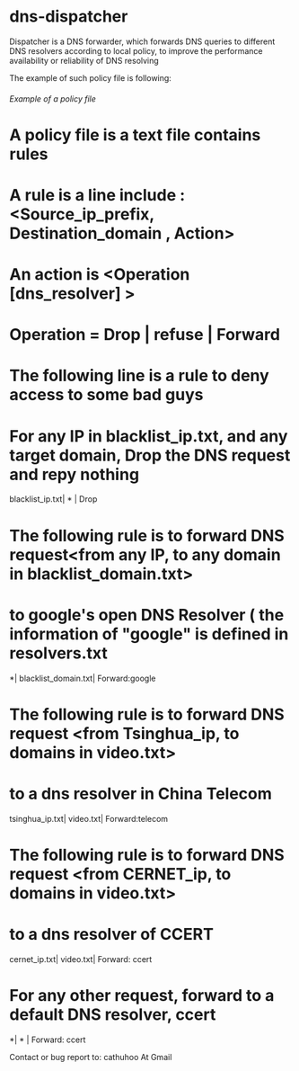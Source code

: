 dns-dispatcher
==============
Dispatcher is a DNS forwarder, which forwards DNS queries to different DNS resolvers 
according to local policy, to improve the performance availability or reliability of DNS resolving   

The example of such policy file is following:

###### Example of a policy file ###############
# A policy file is a text file contains rules 
# A rule is a line include : <Source_ip_prefix, Destination_domain , Action>
# An action is <Operation [dns_resolver] >
# Operation = Drop | refuse | Forward 
#
# The following line is a rule to deny access to some bad guys
# For any IP in blacklist_ip.txt, and any target domain, Drop the DNS request and repy nothing  
blacklist_ip.txt| * | Drop 

# The following rule is to forward DNS request<from any IP, to any domain in blacklist_domain.txt> 
# to google's open DNS Resolver ( the information of "google" is defined in resolvers.txt
*| blacklist_domain.txt| Forward:google

# The following rule is to forward DNS request <from Tsinghua_ip, to domains in video.txt> 
# to a dns resolver in China Telecom  
tsinghua_ip.txt| video.txt| Forward:telecom

# The following rule is to forward DNS request <from CERNET_ip, to domains in video.txt> 
# to a dns resolver of  CCERT  
cernet_ip.txt| video.txt| Forward: ccert 

# For any other request, forward to a default DNS resolver, ccert
*| * | Forward: ccert 


Contact or bug report to:  cathuhoo At Gmail
